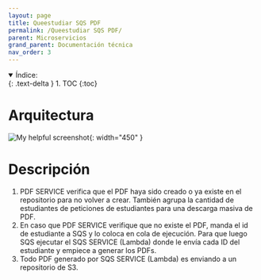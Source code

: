 ```yaml
---
layout: page
title: Queestudiar SQS PDF
permalink: /Queestudiar SQS PDF/
parent: Microservicios
grand_parent: Documentación técnica
nav_order: 3
---
```


<details open markdown="block">
  <summary>
    Índice:
  </summary>
  {: .text-delta }
1. TOC
{:toc}
</details>

# Arquitectura

![My helpful screenshot](https://cdn.discordapp.com/attachments/955522800918085684/1010224651806462052/unknown.png){: width="450" }

# Descripción
1. PDF SERVICE verifica que el PDF haya sido creado o ya existe en el repositorio para no volver a crear. También agrupa la cantidad de estudiantes de peticiones de estudiantes para una descarga masiva de PDF.
1. En caso que PDF SERVICE verifique que no existe el PDF, manda el id de estudiante a SQS y lo coloca en cola de ejecución. Para que luego SQS ejecutar el SQS SERVICE (Lambda)  donde le envía cada ID del estudiante y empiece a generar los PDFs.
1. Todo PDF generado por SQS SERVICE (Lambda) es enviando a un repositorio de S3.

